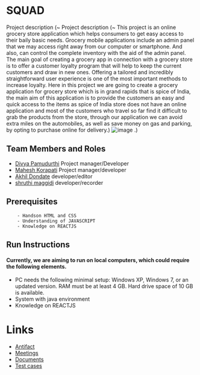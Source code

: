 # SQUAD

Project description (~ Project description (~ This project is an online grocery store application which helps consumers to get easy access to their baily basic needs. Grocery mobile applications include an admin panel that we may access right away from our computer or smartphone. And also, can control the complete inventory with the aid of the admin panel. The main goal of creating a grocery app in connection with a grocery store is to offer a customer loyalty program that will help to keep the current customers and draw in new ones. Offering a tailored and incredibly straightforward user experience is one of the most important methods to increase loyalty. Here in this project we are going to create a grocery application for grocery store which is in grand rapids that is spice of India, the main aim of this application is to provide the customers an easy and quick access to the items as spice of India store does not have an online application and most of the customers who travel so far find it difficult to grab the products from the store, through our application we can avoid extra miles on the automobiles, as well as save money on gas and parking, by opting to purchase online for delivery.)
![image](https://user-images.githubusercontent.com/105397443/196629933-c3826d5d-71c9-45e7-a4f8-2bf0b351cca6.png)
.)

## Team Members and Roles
* [Divya Pamudurthi](https://github.com/divya8317/CIS641-HW2--Pamudurthi-) Project manager/Developer
* [Mahesh Korapati]( https://github.com/Mahesh-19082000/CIS641-HW2-Korrapati ) Project manager/developer 
* [Akhil Dondate](https://github.com/Akhilsunny25/CIS-HW2-Dondate) developer/editor
* [shruthi maggidi](https://github.com/shruthimaggidi/CIS-641-MAGGIDI) developer/recorder 


## Prerequisites
        - Handson HTML and CSS
        - Understanding of JAVASCRIPT
        - Knowledge on REACTJS

## Run Instructions
#### Currently, we are aiming to run on local computers, which could require the following elements.
- PC needs the following minimal setup: Windows XP, Windows 7, or an updated version.    RAM must be at least 4 GB. Hard drive space of 10 GB is available.
- System with java environment
- Knowledge on REACTJS
# Links
* [Antifact](https://github.com/divya8317/base/tree/master/artifacts)
* [Meetings](https://github.com/divya8317/base/tree/master/meetings)
* [Documents](https://github.com/divya8317/base/tree/master/src)
* [Test cases](https://github.com/divya8317/base/tree/master/tests)


